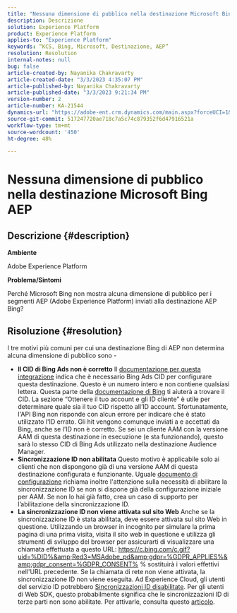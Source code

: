 ```yaml
---
title: "Nessuna dimensione di pubblico nella destinazione Microsoft Bing AEP"
description: Descrizione
solution: Experience Platform
product: Experience Platform
applies-to: "Experience Platform"
keywords: “KCS, Bing, Microsoft, Destinazione, AEP”
resolution: Resolution
internal-notes: null
bug: false
article-created-by: Nayanika Chakravarty
article-created-date: "3/3/2023 4:35:07 PM"
article-published-by: Nayanika Chakravarty
article-published-date: "3/3/2023 9:21:34 PM"
version-number: 2
article-number: KA-21544
dynamics-url: "https://adobe-ent.crm.dynamics.com/main.aspx?forceUCI=1&pagetype=entityrecord&etn=knowledgearticle&id=0a00785a-e1b9-ed11-83fe-6045bd0067ea"
source-git-commit: 517247720ae718c7a5c74c879352f6d47916521a
workflow-type: tm+mt
source-wordcount: '450'
ht-degree: 48%

---
```


# Nessuna dimensione di pubblico nella destinazione Microsoft Bing AEP

## Descrizione {#description}


<b>Ambiente</b>

Adobe Experience Platform

<b>Problema/Sintomi</b>

Perché Microsoft Bing non mostra alcuna dimensione di pubblico per i segmenti AEP (Adobe Experience Platform) inviati alla destinazione AEP Bing?


## Risoluzione {#resolution}


I tre motivi più comuni per cui una destinazione Bing di AEP non determina alcuna dimensione di pubblico sono -

- <b>Il CID di Bing Ads non è corretto</b>    Il [documentazione per questa integrazione](https://experienceleague.adobe.com/docs/experience-platform/destinations/catalog/advertising/bing.html?lang=it) indica che è necessario Bing Ads CID per configurare questa destinazione. Questo è un numero intero e non<b> </b>contiene qualsiasi lettera. Questa parte della [documentazione di Bing](https://learn.microsoft.com/it-it/advertising/guides/get-started?view=bingads-13) ti aiuterà a trovare il CID. La sezione “Ottenere il tuo account e gli ID cliente” è utile per determinare quale sia il tuo CID rispetto all’ID account.
Sfortunatamente, l&#39;API Bing non risponde con alcun errore per indicare che è stato utilizzato l&#39;ID errato. Gli hit vengono comunque inviati a e accettati da Bing, anche se l’ID non è corretto. Se sei un cliente AAM con la versione AAM di questa destinazione in esecuzione (e sta funzionando), questo sarà lo stesso CID di Bing Ads utilizzato nella destinazione Audience Manager.
- <b>Sincronizzazione ID non abilitata</b>    Questo motivo è applicabile solo ai clienti che non dispongono già di una versione AAM di questa destinazione configurata e funzionante. Uguale [documento di configurazione](https://experienceleague.adobe.com/docs/experience-platform/destinations/catalog/advertising/bing.html?lang=it) richiama inoltre l&#39;attenzione sulla necessità di abilitare la sincronizzazione ID se non si dispone già della configurazione iniziale per AAM. Se non lo hai già fatto, crea un caso di supporto per l’abilitazione della sincronizzazione ID.
- <b>La sincronizzazione ID non viene attivata sul sito Web</b>
Anche se la sincronizzazione ID è stata abilitata, deve essere attivata sul sito Web in questione. Utilizzando un browser in incognito per simulare la prima pagina di una prima visita, visita il sito web in questione e utilizza gli strumenti di sviluppo del browser per assicurarti di visualizzare una chiamata effettuata a questo URL: https://c.bing.com/c.gif?uid=%DID%&amp;Red3=MSAdobe_pd&amp;gdpr=%GDPR_APPLIES%&amp;gdpr_consent=%GDPR_CONSENT% % sostituirà i valori effettivi nell&#39;URL precedente.
Se la chiamata di rete non viene attivata, la sincronizzazione ID non viene eseguita. Ad Experience Cloud, gli utenti del servizio ID potrebbero [Sincronizzazioni ID disabilitate](https://experienceleague.adobe.com/docs/id-service/using/id-service-api/configurations/disableidsync.html?lang=it). Per gli utenti di Web SDK, questo probabilmente significa che le sincronizzazioni ID di terze parti non sono abilitate. Per attivarle, consulta questo [articolo](https://experienceleague.adobe.com/docs/experience-cloud-kcs/kbarticles/KA-20248.html?lang=it).

